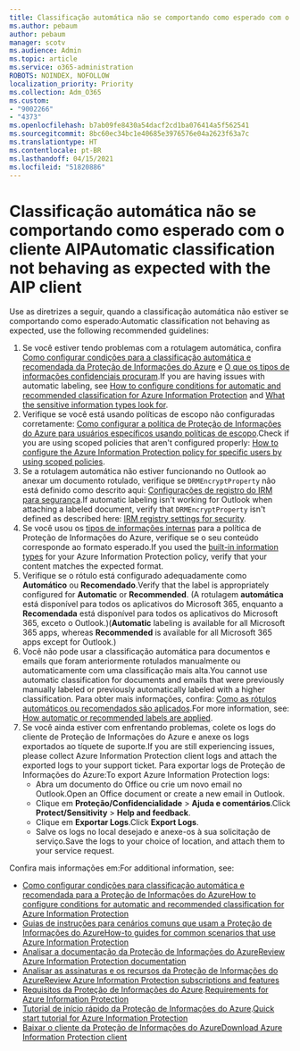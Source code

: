 ```yaml
---
title: Classificação automática não se comportando como esperado com o cliente AIP
ms.author: pebaum
author: pebaum
manager: scotv
ms.audience: Admin
ms.topic: article
ms.service: o365-administration
ROBOTS: NOINDEX, NOFOLLOW
localization_priority: Priority
ms.collection: Adm_O365
ms.custom:
- "9002266"
- "4373"
ms.openlocfilehash: b7ab09fe8430a54dacf2cd1ba076414a5f562541
ms.sourcegitcommit: 8bc60ec34bc1e40685e3976576e04a2623f63a7c
ms.translationtype: HT
ms.contentlocale: pt-BR
ms.lasthandoff: 04/15/2021
ms.locfileid: "51820886"
---
```

# <a name="automatic-classification-not-behaving-as-expected-with-the-aip-client"></a><span data-ttu-id="c6ad1-102">Classificação automática não se comportando como esperado com o cliente AIP</span><span class="sxs-lookup"><span data-stu-id="c6ad1-102">Automatic classification not behaving as expected with the AIP client</span></span>

<span data-ttu-id="c6ad1-103">Use as diretrizes a seguir, quando a classificação automática não estiver se comportando como esperado:</span><span class="sxs-lookup"><span data-stu-id="c6ad1-103">Automatic classification not behaving as expected, use the following recommended guidelines:</span></span>

1. <span data-ttu-id="c6ad1-104">Se você estiver tendo problemas com a rotulagem automática, confira [Como configurar condições para a classificação automática e recomendada da Proteção de Informações do Azure](https://docs.microsoft.com/azure/information-protection/configure-policy-classification) e [O que os tipos de informações confidenciais procuram](https://docs.microsoft.com/microsoft-365/compliance/sensitive-information-type-entity-definitions).</span><span class="sxs-lookup"><span data-stu-id="c6ad1-104">If you are having issues with automatic labeling, see [How to configure conditions for automatic and recommended classification for Azure Information Protection](https://docs.microsoft.com/azure/information-protection/configure-policy-classification) and [What the sensitive information types look for](https://docs.microsoft.com/microsoft-365/compliance/sensitive-information-type-entity-definitions).</span></span>
2. <span data-ttu-id="c6ad1-105">Verifique se você está usando políticas de escopo não configuradas corretamente: [Como configurar a política de Proteção de Informações do Azure para usuários específicos usando políticas de escopo](https://docs.microsoft.com/azure/information-protection/configure-policy-scope).</span><span class="sxs-lookup"><span data-stu-id="c6ad1-105">Check if you are using scoped policies that aren't configured properly: [How to configure the Azure Information Protection policy for specific users by using scoped policies](https://docs.microsoft.com/azure/information-protection/configure-policy-scope).</span></span>
3. <span data-ttu-id="c6ad1-106">Se a rotulagem automática não estiver funcionando no Outlook ao anexar um documento rotulado, verifique se `DRMEncryptProperty` não está definido como descrito aqui: [Configurações de registro do IRM para segurança](https://docs.microsoft.com/deployoffice/security/protect-sensitive-messages-and-documents-by-using-irm-in-office#office-2016-irm-registry-key-options).</span><span class="sxs-lookup"><span data-stu-id="c6ad1-106">If automatic labeling isn't working for Outlook when attaching a labeled document, verify that `DRMEncryptProperty` isn't defined as described here: [IRM registry settings for security](https://docs.microsoft.com/deployoffice/security/protect-sensitive-messages-and-documents-by-using-irm-in-office#office-2016-irm-registry-key-options).</span></span>
4. <span data-ttu-id="c6ad1-107">Se você usou os [tipos de informações internas](https://support.office.com/article/What-the-sensitive-information-types-look-for-fd505979-76be-4d9f-b459-abef3fc9e86b) para a política de Proteção de Informações do Azure, verifique se o seu conteúdo corresponde ao formato esperado.</span><span class="sxs-lookup"><span data-stu-id="c6ad1-107">If you used the [built-in information types](https://support.office.com/article/What-the-sensitive-information-types-look-for-fd505979-76be-4d9f-b459-abef3fc9e86b) for your Azure Information Protection policy, verify that your content matches the expected format.</span></span>
5. <span data-ttu-id="c6ad1-108">Verifique se o rótulo está configurado adequadamente como **Automático** ou **Recomendado**.</span><span class="sxs-lookup"><span data-stu-id="c6ad1-108">Verify that the label is appropriately configured for **Automatic** or **Recommended**.</span></span> <span data-ttu-id="c6ad1-109">(A rotulagem **automática** está disponível para todos os aplicativos do Microsoft 365, enquanto a **Recomendada** está disponível para todos os aplicativos do Microsoft 365, exceto o Outlook.)</span><span class="sxs-lookup"><span data-stu-id="c6ad1-109">(**Automatic** labeling is available for all Microsoft 365 apps, whereas **Recommended** is available for all Microsoft 365 apps except for Outlook.)</span></span>
6. <span data-ttu-id="c6ad1-110">Você não pode usar a classificação automática para documentos e emails que foram anteriormente rotulados manualmente ou automaticamente com uma classificação mais alta.</span><span class="sxs-lookup"><span data-stu-id="c6ad1-110">You cannot use automatic classification for documents and emails that were previously manually labeled or previously automatically labeled with a higher classification.</span></span>  <span data-ttu-id="c6ad1-111">Para obter mais informações, confira: [Como as rótulos automáticos ou recomendados são aplicados](https://docs.microsoft.com/azure/information-protection/configure-policy-classification#how-automatic-or-recommended-labels-are-applied).</span><span class="sxs-lookup"><span data-stu-id="c6ad1-111">For more information, see: [How automatic or recommended labels are applied](https://docs.microsoft.com/azure/information-protection/configure-policy-classification#how-automatic-or-recommended-labels-are-applied).</span></span>
7. <span data-ttu-id="c6ad1-112">Se você ainda estiver com enfrentando problemas, colete os logs do cliente de Proteção de Informações do Azure e anexe os logs exportados ao tíquete de suporte.</span><span class="sxs-lookup"><span data-stu-id="c6ad1-112">If you are still experiencing issues, please collect Azure Information Protection client logs and attach the exported logs to your support ticket.</span></span> <span data-ttu-id="c6ad1-113">Para exportar logs de Proteção de Informações do Azure:</span><span class="sxs-lookup"><span data-stu-id="c6ad1-113">To export Azure Information Protection logs:</span></span>
    - <span data-ttu-id="c6ad1-114">Abra um documento do Office ou crie um novo email no Outlook.</span><span class="sxs-lookup"><span data-stu-id="c6ad1-114">Open an Office document or create a new email in Outlook.</span></span>
    - <span data-ttu-id="c6ad1-115">Clique em **Proteção/Confidencialidade** > **Ajuda e comentários**.</span><span class="sxs-lookup"><span data-stu-id="c6ad1-115">Click **Protect/Sensitivity** > **Help and feedback**.</span></span>
    - <span data-ttu-id="c6ad1-116">Clique em **Exportar Logs**.</span><span class="sxs-lookup"><span data-stu-id="c6ad1-116">Click **Export Logs**.</span></span>
    - <span data-ttu-id="c6ad1-117">Salve os logs no local desejado e anexe-os à sua solicitação de serviço.</span><span class="sxs-lookup"><span data-stu-id="c6ad1-117">Save the logs to your choice of location, and attach them to your service request.</span></span>

<span data-ttu-id="c6ad1-118">Confira mais informações em:</span><span class="sxs-lookup"><span data-stu-id="c6ad1-118">For additional information, see:</span></span>

- [<span data-ttu-id="c6ad1-119">Como configurar condições para classificação automática e recomendada para a Proteção de Informações do Azure</span><span class="sxs-lookup"><span data-stu-id="c6ad1-119">How to configure conditions for automatic and recommended classification for Azure Information Protection</span></span>](https://docs.microsoft.com/azure/information-protection/configure-policy-classification)
- [<span data-ttu-id="c6ad1-120">Guias de instruções para cenários comuns que usam a Proteção de Informações do Azure</span><span class="sxs-lookup"><span data-stu-id="c6ad1-120">How-to guides for common scenarios that use Azure Information Protection</span></span>](https://docs.microsoft.com/azure/information-protection/how-to-guides)
- [<span data-ttu-id="c6ad1-121">Analisar a documentação da Proteção de Informações do Azure</span><span class="sxs-lookup"><span data-stu-id="c6ad1-121">Review Azure Information Protection documentation</span></span>](https://docs.microsoft.com/azure/information-protection/what-is-information-protection)
- [<span data-ttu-id="c6ad1-122">Analisar as assinaturas e os recursos da Proteção de Informações do Azure</span><span class="sxs-lookup"><span data-stu-id="c6ad1-122">Review Azure Information Protection subscriptions and features</span></span>](https://azure.microsoft.com/pricing/details/information-protection)
- <span data-ttu-id="c6ad1-123">[Requisitos da Proteção de Informações do Azure](https://docs.microsoft.com/azure/information-protection/get-started/requirements).</span><span class="sxs-lookup"><span data-stu-id="c6ad1-123">[Requirements for Azure Information Protection](https://docs.microsoft.com/azure/information-protection/get-started/requirements)</span></span>
- <span data-ttu-id="c6ad1-124">[Tutorial de início rápido da Proteção de Informações do Azure](https://docs.microsoft.com/azure/information-protection/get-started/infoprotect-quick-start-tutorial).</span><span class="sxs-lookup"><span data-stu-id="c6ad1-124">[Quick start tutorial for Azure Information Protection](https://docs.microsoft.com/azure/information-protection/get-started/infoprotect-quick-start-tutorial)</span></span>
- [<span data-ttu-id="c6ad1-125">Baixar o cliente da Proteção de Informações do Azure</span><span class="sxs-lookup"><span data-stu-id="c6ad1-125">Download Azure Information Protection client</span></span>](https://www.microsoft.com/download/details.aspx?id=53018)
